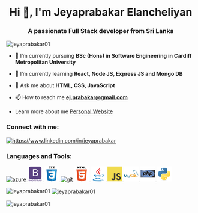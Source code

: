 <h1 align="center">Hi 👋, I'm Jeyaprabakar Elancheliyan</h1>
<h3 align="center">A passionate Full Stack developer from Sri Lanka</h3>

<p align="left"> <img src="https://komarev.com/ghpvc/?username=jeyaprabakar01&label=Profile%20views&color=0e75b6&style=flat" alt="jeyaprabakar01" /> </p>

- 🔭 I’m currently pursuing **BSc (Hons) in Software Engineering in Cardiff Metropolitan University**

- 🌱 I’m currently learning **React, Node JS, Express JS and Mongo DB**

- 💬 Ask me about **HTML, CSS, JavaScript**

- 📫 How to reach me **ej.prabakar@gmail.com**

- Learn more about me [Personal Website](https://jeyaprabakar.com/)

<h3 align="left">Connect with me:</h3>
<p align="left">
<a href="https://linkedin.com/in/https://www.linkedin.com/in/jeyaprabakar" target="blank"><img align="center" src="https://raw.githubusercontent.com/rahuldkjain/github-profile-readme-generator/master/src/images/icons/Social/linked-in-alt.svg" alt="https://www.linkedin.com/in/jeyaprabakar" height="30" width="40" /></a>
</p>

<h3 align="left">Languages and Tools:</h3>
<p align="left"> <a href="https://azure.microsoft.com/en-in/" target="_blank"> <img src="https://www.vectorlogo.zone/logos/microsoft_azure/microsoft_azure-icon.svg" alt="azure" width="40" height="40"/> </a> <a href="https://getbootstrap.com" target="_blank"> <img src="https://raw.githubusercontent.com/devicons/devicon/master/icons/bootstrap/bootstrap-plain-wordmark.svg" alt="bootstrap" width="40" height="40"/> </a> <a href="https://www.w3schools.com/css/" target="_blank"> <img src="https://raw.githubusercontent.com/devicons/devicon/master/icons/css3/css3-original-wordmark.svg" alt="css3" width="40" height="40"/> </a> <a href="https://git-scm.com/" target="_blank"> <img src="https://www.vectorlogo.zone/logos/git-scm/git-scm-icon.svg" alt="git" width="40" height="40"/> </a> <a href="https://www.w3.org/html/" target="_blank"> <img src="https://raw.githubusercontent.com/devicons/devicon/master/icons/html5/html5-original-wordmark.svg" alt="html5" width="40" height="40"/> </a> <a href="https://www.java.com" target="_blank"> <img src="https://raw.githubusercontent.com/devicons/devicon/master/icons/java/java-original.svg" alt="java" width="40" height="40"/> </a> <a href="https://developer.mozilla.org/en-US/docs/Web/JavaScript" target="_blank"> <img src="https://raw.githubusercontent.com/devicons/devicon/master/icons/javascript/javascript-original.svg" alt="javascript" width="40" height="40"/> </a> <a href="https://www.mysql.com/" target="_blank"> <img src="https://raw.githubusercontent.com/devicons/devicon/master/icons/mysql/mysql-original-wordmark.svg" alt="mysql" width="40" height="40"/> </a> <a href="https://www.php.net" target="_blank"> <img src="https://raw.githubusercontent.com/devicons/devicon/master/icons/php/php-original.svg" alt="php" width="40" height="40"/> </a> <a href="https://www.python.org" target="_blank"> <img src="https://raw.githubusercontent.com/devicons/devicon/master/icons/python/python-original.svg" alt="python" width="40" height="40"/> </a> </p>

<p><img align="left" src="https://github-readme-stats.vercel.app/api/top-langs?username=jeyaprabakar01&show_icons=true&locale=en&layout=compact" alt="jeyaprabakar01" /></p>

<p>&nbsp;<img align="center" src="https://github-readme-stats.vercel.app/api?username=jeyaprabakar01&show_icons=true&locale=en" alt="jeyaprabakar01" /></p>

<p><img align="center" src="https://github-readme-streak-stats.herokuapp.com/?user=jeyaprabakar01&" alt="jeyaprabakar01" /></p>

